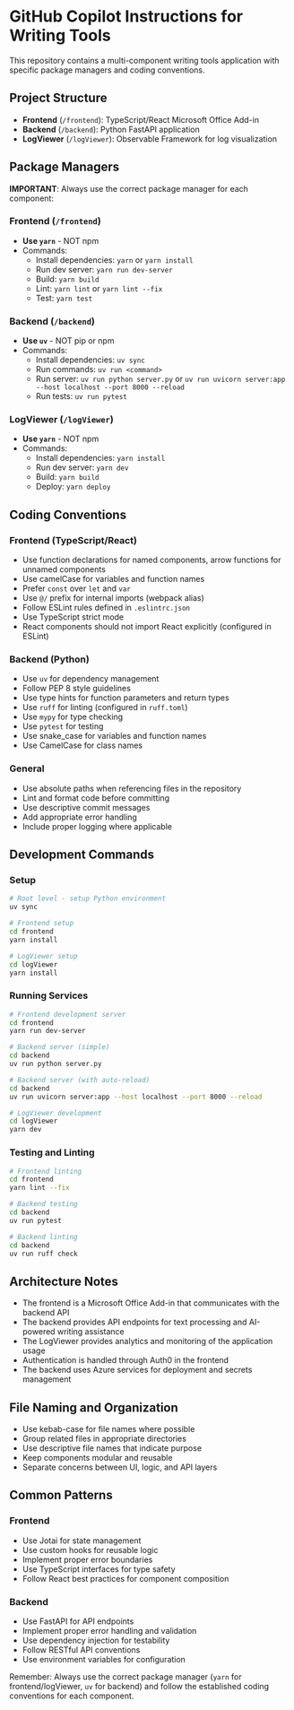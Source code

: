 # GitHub Copilot Instructions for Writing Tools

This repository contains a multi-component writing tools application with specific package managers and coding conventions.

## Project Structure

- **Frontend** (`/frontend`): TypeScript/React Microsoft Office Add-in
- **Backend** (`/backend`): Python FastAPI application  
- **LogViewer** (`/logViewer`): Observable Framework for log visualization

## Package Managers

**IMPORTANT**: Always use the correct package manager for each component:

### Frontend (`/frontend`)
- **Use `yarn`** - NOT npm
- Commands:
  - Install dependencies: `yarn` or `yarn install`
  - Run dev server: `yarn run dev-server`
  - Build: `yarn build`
  - Lint: `yarn lint` or `yarn lint --fix`
  - Test: `yarn test`

### Backend (`/backend`)
- **Use `uv`** - NOT pip or npm
- Commands:
  - Install dependencies: `uv sync`
  - Run commands: `uv run <command>`
  - Run server: `uv run python server.py` or `uv run uvicorn server:app --host localhost --port 8000 --reload`
  - Run tests: `uv run pytest`

### LogViewer (`/logViewer`)
- **Use `yarn`** - NOT npm
- Commands:
  - Install dependencies: `yarn install`
  - Run dev server: `yarn dev`
  - Build: `yarn build`
  - Deploy: `yarn deploy`

## Coding Conventions

### Frontend (TypeScript/React)
- Use function declarations for named components, arrow functions for unnamed components
- Use camelCase for variables and function names
- Prefer `const` over `let` and `var`
- Use `@/` prefix for internal imports (webpack alias)
- Follow ESLint rules defined in `.eslintrc.json`
- Use TypeScript strict mode
- React components should not import React explicitly (configured in ESLint)

### Backend (Python)
- Use `uv` for dependency management
- Follow PEP 8 style guidelines
- Use type hints for function parameters and return types
- Use `ruff` for linting (configured in `ruff.toml`)
- Use `mypy` for type checking
- Use `pytest` for testing
- Use snake_case for variables and function names
- Use CamelCase for class names

### General
- Use absolute paths when referencing files in the repository
- Lint and format code before committing
- Use descriptive commit messages
- Add appropriate error handling
- Include proper logging where applicable

## Development Commands

### Setup
```bash
# Root level - setup Python environment
uv sync

# Frontend setup
cd frontend
yarn install

# LogViewer setup  
cd logViewer
yarn install
```

### Running Services
```bash
# Frontend development server
cd frontend
yarn run dev-server

# Backend server (simple)
cd backend
uv run python server.py

# Backend server (with auto-reload)
cd backend
uv run uvicorn server:app --host localhost --port 8000 --reload

# LogViewer development
cd logViewer
yarn dev
```

### Testing and Linting
```bash
# Frontend linting
cd frontend
yarn lint --fix

# Backend testing
cd backend
uv run pytest

# Backend linting
cd backend
uv run ruff check
```

## Architecture Notes

- The frontend is a Microsoft Office Add-in that communicates with the backend API
- The backend provides API endpoints for text processing and AI-powered writing assistance
- The LogViewer provides analytics and monitoring of the application usage
- Authentication is handled through Auth0 in the frontend
- The backend uses Azure services for deployment and secrets management

## File Naming and Organization

- Use kebab-case for file names where possible
- Group related files in appropriate directories
- Use descriptive file names that indicate purpose
- Keep components modular and reusable
- Separate concerns between UI, logic, and API layers

## Common Patterns

### Frontend
- Use Jotai for state management
- Use custom hooks for reusable logic
- Implement proper error boundaries
- Use TypeScript interfaces for type safety
- Follow React best practices for component composition

### Backend
- Use FastAPI for API endpoints
- Implement proper error handling and validation
- Use dependency injection for testability
- Follow RESTful API conventions
- Use environment variables for configuration

Remember: Always use the correct package manager (`yarn` for frontend/logViewer, `uv` for backend) and follow the established coding conventions for each component.
